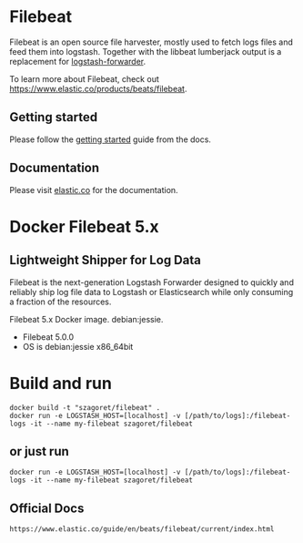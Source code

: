 # Filebeat

Filebeat is an open source file harvester, mostly used to fetch logs files and feed them into logstash.
Together with the libbeat lumberjack output is a replacement for [logstash-forwarder](https://github.com/elastic/logstash-forwarder).

To learn more about Filebeat, check out https://www.elastic.co/products/beats/filebeat.


## Getting started

Please follow the [getting started](https://www.elastic.co/guide/en/beats/filebeat/current/filebeat-getting-started.html)
guide from the docs.

## Documentation

Please visit [elastic.co](https://www.elastic.co/guide/en/beats/filebeat/current/index.html)
 for the documentation.

# Docker Filebeat 5.x

## Lightweight Shipper for Log Data

Filebeat is the next-generation Logstash Forwarder designed to quickly and reliably ship log file data to Logstash or Elasticsearch while only consuming a fraction of the resources. 

Filebeat 5.x Docker image. debian:jessie.


- Filebeat 5.0.0
- OS is debian:jessie x86_64bit

# Build and run
    
    docker build -t "szagoret/filebeat" .
	docker run -e LOGSTASH_HOST=[localhost] -v [/path/to/logs]:/filebeat-logs -it --name my-filebeat szagoret/filebeat
    
## or just run
    
    docker run -e LOGSTASH_HOST=[localhost] -v [/path/to/logs]:/filebeat-logs -it --name my-filebeat szagoret/filebeat

## Official Docs
    https://www.elastic.co/guide/en/beats/filebeat/current/index.html